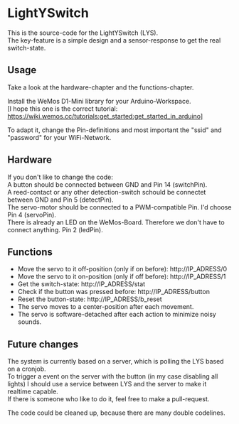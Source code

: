 # LightYSwitch
This is the source-code for the LightYSwitch (LYS).<br />
The key-feature is a simple design and a sensor-response to get the real switch-state.

## Usage
Take a look at the hardware-chapter and the functions-chapter.

Install the WeMos D1-Mini library for your Arduino-Workspace.<br />
[I hope this one is the correct tutorial: https://wiki.wemos.cc/tutorials:get_started:get_started_in_arduino]

To adapt it, change the Pin-definitions and most important the "ssid" and "password" for your WiFi-Network.

## Hardware
If you don't like to change the code:<br />
A button should be connected between GND and Pin 14 (switchPin).<br />
A reed-contact or any other detection-switch schould be connectet between GND and Pin 5 (detectPin).<br />
The servo-motor should be connected to a PWM-compatible Pin. I'd choose Pin 4  (servoPin).<br />
There is already an LED on the WeMos-Board. Therefore we don't have to connect anything. Pin 2 (ledPin).

## Functions

- Move the servo to it off-position (only if on before): http://IP_ADRESS/0
- Move the servo to it on-position (only if off before): http://IP_ADRESS/1
- Get the switch-state: http://IP_ADRESS/stat
- Check if the button was pressed before: http://IP_ADRESS/button
- Reset the button-state: http://IP_ADRESS/b_reset
- The servo moves to a center-position after each movement.
- The servo is software-detached after each action to minimize noisy sounds.

## Future changes
The system is currently based on a server, which is polling the LYS based on a cronjob.<br />
To trigger a event on the server with the button (in my case disabling all lights) I should use a service between LYS and the server to make it realtime capable.<br />
If there is someone who like to do it, feel free to make a pull-request.

The code could be cleaned up, because there are many double codelines.
